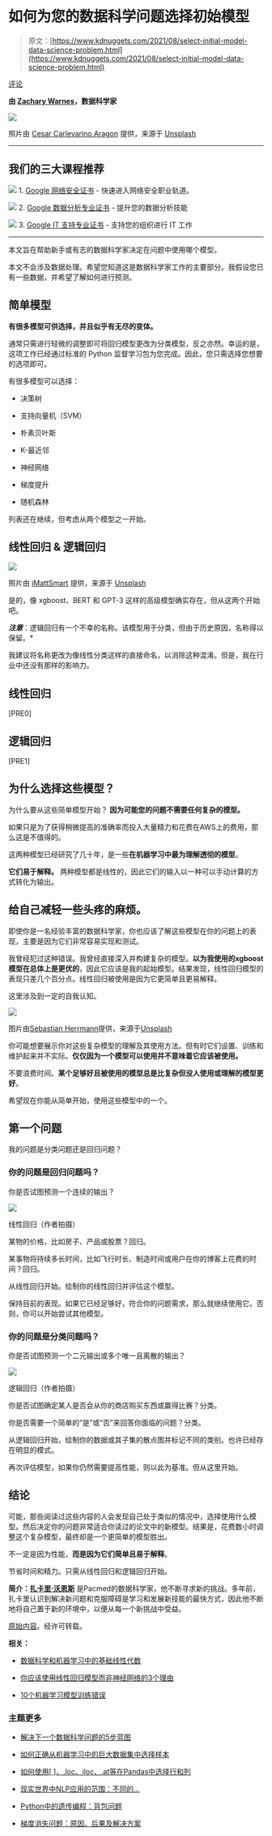 # 如何为您的数据科学问题选择初始模型

> 原文：[https://www.kdnuggets.com/2021/08/select-initial-model-data-science-problem.html](https://www.kdnuggets.com/2021/08/select-initial-model-data-science-problem.html)

[评论](#comments)

**由 [Zachary Warnes](https://www.linkedin.com/in/zjwarnes/)，数据科学家**

![](../Images/b93028ea511d655cf16593e39f61e150.png)

照片由 [Cesar Carlevarino Aragon](https://unsplash.com/@carlevarino?utm_source=medium&utm_medium=referral) 提供，来源于 [Unsplash](https://unsplash.com/?utm_source=medium&utm_medium=referral)

* * *

## 我们的三大课程推荐

![](../Images/0244c01ba9267c002ef39d4907e0b8fb.png) 1\. [Google 网络安全证书](https://www.kdnuggets.com/google-cybersecurity) - 快速进入网络安全职业轨道。

![](../Images/e225c49c3c91745821c8c0368bf04711.png) 2\. [Google 数据分析专业证书](https://www.kdnuggets.com/google-data-analytics) - 提升您的数据分析技能

![](../Images/0244c01ba9267c002ef39d4907e0b8fb.png) 3\. [Google IT 支持专业证书](https://www.kdnuggets.com/google-itsupport) - 支持您的组织进行 IT 工作

* * *

本文旨在帮助新手或有志的数据科学家决定在问题中使用哪个模型。

本文不会涉及数据处理。希望您知道这是数据科学家工作的主要部分。我假设您已有一些数据，并希望了解如何进行预测。

## 简单模型

**有很多模型可供选择，并且似乎有无尽的变体。**

通常只需进行轻微的调整即可将回归模型更改为分类模型，反之亦然。幸运的是，这项工作已经通过标准的 Python 监督学习包为您完成。因此，您只需选择您想要的选项即可。

有很多模型可以选择：

+   决策树

+   支持向量机（SVM）

+   朴素贝叶斯

+   K-最近邻

+   神经网络

+   梯度提升

+   随机森林

列表还在继续，但考虑从两个模型之一开始。

## **线性回归 & 逻辑回归**

![](../Images/3c72d683de98ff51e0f7058e6b385854.png)

照片由 [iMattSmart](https://unsplash.com/@imattsmart?utm_source=medium&utm_medium=referral) 提供，来源于 [Unsplash](https://unsplash.com/?utm_source=medium&utm_medium=referral)

是的，像 xgboost、BERT 和 GPT-3 这样的高级模型确实存在，但从这两个开始吧。

***注意***：逻辑回归有一个不幸的名称。该模型用于分类，但由于历史原因，名称得以保留。*

我建议将名称更改为像线性分类这样的直接命名，以消除这种混淆。但是，我在行业中还没有那样的影响力。

## 线性回归

[PRE0]

## 逻辑回归

[PRE1]

## 为什么选择这些模型？

为什么要从这些简单模型开始？ **因为可能您的问题不需要任何复杂的模型。**

如果只是为了获得稍微提高的准确率而投入大量精力和花费在AWS上的费用，那么这是不值得的。

这两种模型已经研究了几十年，是一些**在机器学习中最为理解透彻的模型**。

**它们易于解释。** 两种模型都是线性的，因此它们的输入以一种可以手动计算的方式转化为输出。

## 给自己减轻一些头疼的麻烦。

即使你是一名经验丰富的数据科学家，你也应该了解这些模型在你的问题上的表现，主要是因为它们非常容易实现和测试。

我曾经犯过这种错误。我曾经直接深入并构建复杂的模型。**以为我使用的xgboost模型在总体上是更优的**，因此它应该是我的起始模型。结果发现，线性回归模型的表现只差几个百分点。线性回归被使用是因为它更简单且更易解释。

这里涉及到一定的自我认知。

![](../Images/e8e37dac1e1b9805ce5f6e3dfeee479b.png)

图片由[Sebastian Herrmann](https://unsplash.com/@officestock?utm_source=medium&utm_medium=referral)提供，来源于[Unsplash](https://unsplash.com/?utm_source=medium&utm_medium=referral)

你可能想要展示你对这些复杂模型的理解及其使用方法。但有时它们设置、训练和维护起来并不实际。**仅仅因为一个模型可以使用并不意味着它应该被使用。**

不要浪费时间。**某个足够好且被使用的模型总是比复杂但没人使用或理解的模型更好**。

希望现在你能从简单开始，使用这些模型中的一个。

## 第一个问题

我的问题是分类问题还是回归问题？

### 你的问题是回归问题吗？

你是否试图预测一个连续的输出？

![](../Images/936a86401dfe37adea518d52e2161070.png)

线性回归（作者拍摄）

某物的价格，比如房子、产品或股票？回归。

某事物将持续多长时间，比如飞行时长、制造时间或用户在你的博客上花费的时间？回归。

从线性回归开始。绘制你的线性回归并评估这个模型。

保持目前的表现。如果它已经足够好，符合你的问题需求，那么就继续使用它。否则，你可以开始尝试其他模型。

### 你的问题是分类问题吗？

你是否试图预测一个二元输出或多个唯一且离散的输出？

![](../Images/45f28ad68cffad0af0d559a60ac9cc99.png)

逻辑回归（作者拍摄）

你是否试图确定某人是否会从你的商店购买东西或赢得比赛？分类。

你是否需要一个简单的“是”或“否”来回答你面临的问题？分类。

从逻辑回归开始，绘制你的数据或其子集的散点图并标记不同的类别。也许已经存在明显的模式。

再次评估模型，如果你仍然需要提高性能，则以此为基准。但从这里开始。

## 结论

可能，那些阅读过这些内容的人会发现自己处于类似的情况中，选择使用什么模型。然后决定你的问题非常适合你读过的论文中的新模型。结果是，花费数小时调整这个复杂模型，最终却是一个更简单的模型胜出。

不一定是因为性能，**而是因为它们简单且易于解释**。

节省时间和精力。只需从线性回归和逻辑回归开始。

**简介：[扎卡里·沃恩斯](https://www.linkedin.com/in/zjwarnes/)** 是Pacmed的数据科学家，他不断寻求新的挑战。多年前，扎卡里认识到解决新问题和克服障碍是学习和发展新技能的最快方式，因此他不断地将自己置于新的环境中，以便从每一个新挑战中受益。

[原始内容](https://towardsdatascience.com/how-to-select-an-initial-model-for-your-data-science-problem-77f7b811bd0)。经许可转载。

**相关：**

+   [数据科学和机器学习中的基础线性代数](/2021/05/essential-linear-algebra-data-science-machine-learning.html)

+   [你应该使用线性回归模型而非神经网络的3个理由](/2021/08/3-reasons-linear-regression-instead-neural-networks.html)

+   [10个机器学习模型训练错误](/2021/07/10-machine-learning-model-training-mistakes.html)

### 主题更多

+   [解决下一个数据科学问题的5步蓝图](https://www.kdnuggets.com/5-step-blueprint-to-your-next-data-science-problem)

+   [如何正确从机器学习中的巨大数据集中选择样本](https://www.kdnuggets.com/2019/05/sample-huge-dataset-machine-learning.html)

+   [如何使用[ ]、.loc、iloc、.at等在Pandas中选择行和列](https://www.kdnuggets.com/2019/06/select-rows-columns-pandas.html)

+   [现实世界中NLP应用的范围：不同的…](https://www.kdnuggets.com/2022/03/different-solution-problem-range-nlp-applications-real-world.html)

+   [Python中的遗传编程：背包问题](https://www.kdnuggets.com/2023/01/knapsack-problem-genetic-programming-python.html)

+   [梯度消失问题：原因、后果及解决方案](https://www.kdnuggets.com/2022/02/vanishing-gradient-problem.html)

